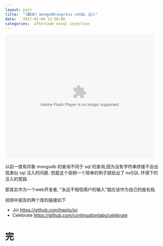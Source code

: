 ```yaml
---
layout: post
title:  "[翻译] mongodb+express noSQL 注入"
date:   2017-03-04 11:50:00
categories:  afterCode nosql injection
---
```


<embed src='http://player.youku.com/player.php/sid/XMjU5NjEwNzM0MA==/v.swf' allowFullScreen='true' quality='high' width='480' height='400' align='middle' allowScriptAccess='always' type='application/x-shockwave-flash' />

以前一直有印象 mongodb 的查询不同于 sql 的查询,因为没有字符串拼接不会出现类似 sql 注入的问题. 但是这个视频一个简单的例子就给出了 noSQL 环境下的注入的思路.

那其实作为一个web开发者, "永远不相信用户的输入"就应该作为自己的座右铭.

视频中提及的两个库的链接如下

* Joi <https://github.com/hapijs/joi>
* Celebrate <https://github.com/continuationlabs/celebrate>


# 完
